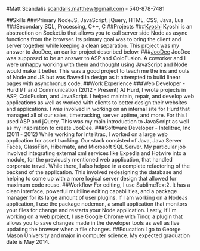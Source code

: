 #Matt Scandalis
scandalis.matthew@gmail.com - 540-878-7481

##Skills
###Primary
NodeJS, JavaScript, jQuery, HTML, CSS, Java, Lua
###Secondary
SQL, Processing, C++, C
##Projects
###[Kyoshi](https://github.com/BigIroh/Kyoshi)
Kyoshi is an abstraction on Socket.io that allows you to call server side Node as async functions from the browser. Its primary goal was to bring the client and server together while keeping a clean separation. This project was my answer to JooDee, an earlier project described below. 
###[JooDee](https://github.com/BigIroh/JooDee)
JooDee was supposed to be an answer to ASP and ColdFusion. A coworker and I were unhappy working with them and thought using JavaScript and Node would make it better. This was a good project to teach me the ins and outs of Node and JS but was flawed in design as it attempted to build linear pages with asynchronus code.
##Work Experience
###Web Developer - Hurd I/T and Communication (2012 - Present)
At Hurd, I wrote projects in ASP, ColdFusion, and JavaScript. I helped maintain, repair, and develop web applications as well as worked with clients to better design their websites and applications. I was involved in working on an internal site for Hurd that managed all of our sales, timetracking, server uptime, and more. For this I used ASP and jQuery. This was my main introduction to JavaScript as well as my inspiration to create JooDee.
###Software Developer - Intelitrac, Inc (2011 - 2012)
While working for Intelitrac, I worked on a large web application for asset tracking. Our stack consisted of Java, Java Server Faces, GlassFish, Hibernate, and Microsoft SQL Server. My particular job involved integrating external xml services like Expedia and Hotwire into a module, for the previously mentioned web application, that handled corporate travel. While there, I also helped in a complete refactoring of the backend of the application. This involved redesigning the database and helping to come up with a more logical server design that allowed for maximum code reuse.
##Workflow
For editing, I use SublimeText2. It has a clean interface, powerful multiline editing capabilities, and a package manager for its large amount of user plugins. If I am working on a NodeJs application, I use the package nodemon, a small application that monitors your files for change and restarts your Node application. Lastly, if I'm working on a web project, I use Google Chrome with Tincr, a plugin that allows you to save changes made in the developer tools as well as live updating the browser when a file changes.
##Education
I go to George Mason University and major in computer science. My expected graduation date is May 2014.
